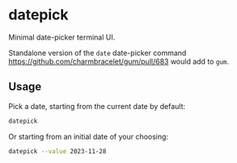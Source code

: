 # datepick

Minimal date-picker terminal UI.

Standalone version of the `date` date-picker command https://github.com/charmbracelet/gum/pull/683 would add to `gum`.

## Usage

Pick a date, starting from the current date by default:

```bash
datepick
```

Or starting from an initial date of your choosing:

```bash
datepick --value 2023-11-28
```

<!--
<img src="https://vhs.charm.sh/vhs-2Gkiemx0ALZZBmODcSrg2I.gif" width="600" alt="Running gum date with a prompt specified" />
-->
